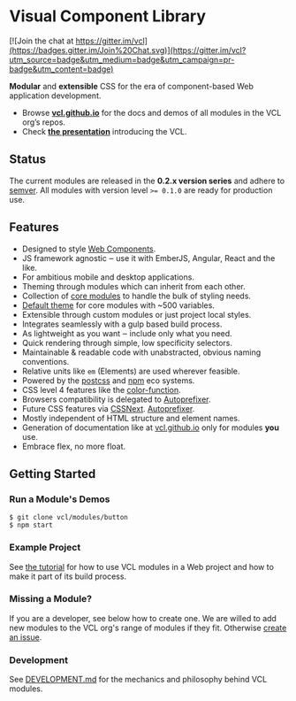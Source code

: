 # Visual Component Library

[![Join the chat at https://gitter.im/vcl](https://badges.gitter.im/Join%20Chat.svg)](https://gitter.im/vcl?utm_source=badge&utm_medium=badge&utm_campaign=pr-badge&utm_content=badge)

**Modular** and **extensible** CSS for the era of component-based
Web application development.

- Browse **[vcl.github.io](https://vcl.github.io/)** for the docs and demos
 of all modules in the VCL org’s repos.
- Check **[the presentation](http://vcl.github.io/presentation/index.html)**
introducing the VCL.

## Status

The current modules are released in the **0.2.x version series** and adhere to
[semver](http://semver.org/).
All modules with version level `>= 0.1.0` are ready for production use.

## Features

- Designed to style [Web Components](http://webcomponents.org/).
- JS framework agnostic ‒ use it with EmberJS, Angular, React and the like.
- For ambitious mobile and desktop applications.
- Theming through modules which can inherit from each other.
- Collection of [core modules](https://github.com/vcl/vcl//modules/core-modules)
  to handle the bulk of styling needs.
- [Default theme](https://github.com/vcl/vcl/themes/default-theme)
  for core modules with ~500 variables.
- Extensible through custom modules or just project local styles.
- Integrates seamlessly with a gulp based build process.
- As lightweight as you want ‒ include only what you need.
- Quick rendering through simple, low specificity selectors.
- Maintainable & readable code with unabstracted, obvious naming conventions.
- Relative units like `em` (Elements) are used wherever feasible.
- Powered by the [postcss](http://postcss.org)
  and [npm](https://www.npmjs.org/) eco systems.
- CSS level 4 features like the
  [color-function](http://dev.w3.org/csswg/css-color/#modifying-colors).
- Browsers compatibility is delegated to
  [Autoprefixer](https://github.com/postcss/autoprefixer).
- Future CSS features via [CSSNext](http://cssnext.io/).
  [Autoprefixer](https://github.com/postcss/autoprefixer).
- Mostly independent of HTML structure and element names.
- Generation of documentation like at [vcl.github.io](https://vcl.github.io/) only for modules **you** use.
- Embrace flex, no more float.

## Getting Started

### Run a Module's Demos

    $ git clone vcl/modules/button
    $ npm start

### Example Project

See [the tutorial](https://github.com/vcl/vcl/doc/tree/master/tutorial) for
how to use VCL modules in a Web project and how to make it part of its
build process.

### Missing a Module?

If you are a developer, see below how to create one.
We are willed to add new modules to the VCL org's range of modules
if they fit.
Otherwise [create an issue](https://github.com/vcl/vcl/doc/issues).

### Development

See [DEVELOPMENT.md](https://github.com/vcl/vcl/doc/blob/master/DEVELOPMENT.md)
for the mechanics and philosophy behind VCL modules.

